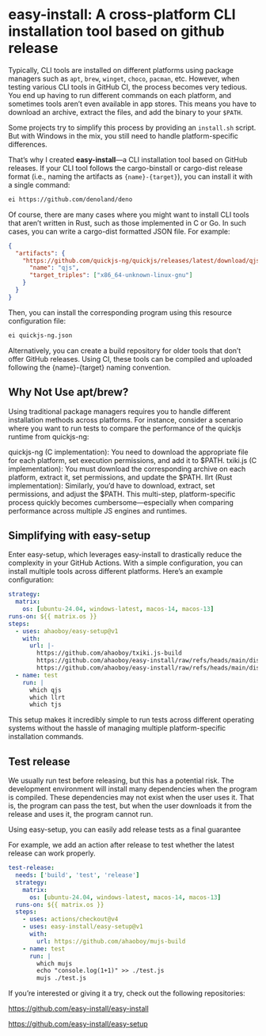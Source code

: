 # easy-install: A cross-platform CLI installation tool based on github release

Typically, CLI tools are installed on different platforms using package managers
such as `apt`, `brew`, `winget`, `choco`, `pacman`, etc. However, when testing
various CLI tools in GitHub CI, the process becomes very tedious. You end up
having to run different commands on each platform, and sometimes tools aren’t
even available in app stores. This means you have to download an archive,
extract the files, and add the binary to your `$PATH`.

Some projects try to simplify this process by providing an `install.sh` script.
But with Windows in the mix, you still need to handle platform-specific
differences.

That’s why I created **easy-install**—a CLI installation tool based on GitHub
releases. If your CLI tool follows the cargo-binstall or cargo-dist release
format (i.e., naming the artifacts as `{name}-{target}`), you can install it
with a single command:

```bash
ei https://github.com/denoland/deno
```

Of course, there are many cases where you might want to install CLI tools that
aren’t written in Rust, such as those implemented in C or Go. In such cases, you
can write a cargo-dist formatted JSON file. For example:

```json
{
  "artifacts": {
    "https://github.com/quickjs-ng/quickjs/releases/latest/download/qjs-linux-x86_64": {
      "name": "qjs",
      "target_triples": ["x86_64-unknown-linux-gnu"]
    }
  }
}
```

Then, you can install the corresponding program using this resource
configuration file:

```bash
ei quickjs-ng.json
```

Alternatively, you can create a build repository for older tools that don’t
offer GitHub releases. Using CI, these tools can be compiled and uploaded
following the {name}-{target} naming convention.

## Why Not Use apt/brew?

Using traditional package managers requires you to handle different installation
methods across platforms. For instance, consider a scenario where you want to
run tests to compare the performance of the quickjs runtime from quickjs-ng:

quickjs-ng (C implementation): You need to download the appropriate file for
each platform, set execution permissions, and add it to $PATH. txiki.js (C
implementation): You must download the corresponding archive on each platform,
extract it, set permissions, and update the $PATH. llrt (Rust implementation):
Similarly, you’d have to download, extract, set permissions, and adjust the
$PATH. This multi-step, platform-specific process quickly becomes
cumbersome—especially when comparing performance across multiple JS engines and
runtimes.

## Simplifying with easy-setup

Enter easy-setup, which leverages easy-install to drastically reduce the
complexity in your GitHub Actions. With a simple configuration, you can install
multiple tools across different platforms. Here’s an example configuration:

```yml
strategy:
  matrix:
    os: [ubuntu-24.04, windows-latest, macos-14, macos-13]
runs-on: ${{ matrix.os }}
steps:
  - uses: ahaoboy/easy-setup@v1
    with:
      url: |-
        https://github.com/ahaoboy/txiki.js-build
        https://github.com/ahaoboy/easy-install/raw/refs/heads/main/dist-manifest/llrt.json
        https://github.com/ahaoboy/easy-install/raw/refs/heads/main/dist-manifest/quickjs-ng.json
  - name: test
    run: |
      which qjs
      which llrt
      which tjs
```

This setup makes it incredibly simple to run tests across different operating
systems without the hassle of managing multiple platform-specific installation
commands.

## Test release

We usually run test before releasing, but this has a potential risk. The
development environment will install many dependencies when the program is
compiled. These dependencies may not exist when the user uses it. That is, the
program can pass the test, but when the user downloads it from the release and
uses it, the program cannot run.

Using easy-setup, you can easily add release tests as a final guarantee

For example, we add an action after release to test whether the latest release
can work properly.

```yml
test-release:
  needs: ['build', 'test', 'release']
  strategy:
    matrix:
      os: [ubuntu-24.04, windows-latest, macos-14, macos-13]
  runs-on: ${{ matrix.os }}
  steps:
    - uses: actions/checkout@v4
    - uses: easy-install/easy-setup@v1
      with:
        url: https://github.com/ahaoboy/mujs-build
    - name: test
      run: |
        which mujs
        echo "console.log(1+1)" >> ./test.js
        mujs ./test.js
```

If you’re interested or giving it a try, check out the following repositories:

https://github.com/easy-install/easy-install

https://github.com/easy-install/easy-setup
